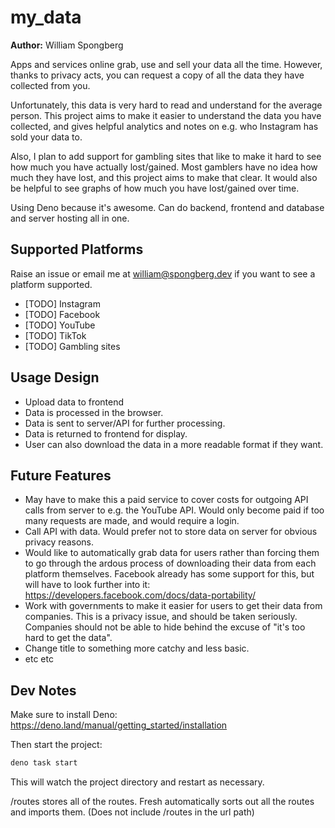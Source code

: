 # my_data

**Author:** William Spongberg

Apps and services online grab, use and sell your data all the time. However, thanks to privacy acts, you can request a copy of all the data they have collected from you.

Unfortunately, this data is very hard to read and understand for the average person. This project aims to make it easier to understand the data you have collected, and gives helpful analytics and notes on e.g. who Instagram has sold your data to.

Also, I plan to add support for gambling sites that like to make it hard to see how much you have actually lost/gained. Most gamblers have no idea how much they have lost, and this project aims to make that clear. It would also be helpful to see graphs of how much you have lost/gained over time.

Using Deno because it's awesome. Can do backend, frontend and database and server hosting all in one.

## Supported Platforms

Raise an issue or email me at <william@spongberg.dev> if you want to see a platform supported.

- [TODO] Instagram
- [TODO] Facebook
- [TODO] YouTube
- [TODO] TikTok
- [TODO] Gambling sites

## Usage Design

- Upload data to frontend
- Data is processed in the browser.
- Data is sent to server/API for further processing.
- Data is returned to frontend for display.
- User can also download the data in a more readable format if they want.

## Future Features

- May have to make this a paid service to cover costs for outgoing API calls from server to e.g. the YouTube API. Would only become paid if too many requests are made, and would require a login.
- Call API with data. Would prefer not to store data on server for obvious privacy reasons.
- Would like to automatically grab data for users rather than forcing them to go through the ardous process of downloading their data from each platform themselves. Facebook already has some support for this, but will have to look further into it: <https://developers.facebook.com/docs/data-portability/>
- Work with governments to make it easier for users to get their data from companies. This is a privacy issue, and should be taken seriously. Companies should not be able to hide behind the excuse of "it's too hard to get the data".
- Change title to something more catchy and less basic.
- etc etc

## Dev Notes

Make sure to install Deno: <https://deno.land/manual/getting_started/installation>

Then start the project:

``` bash
deno task start
```

This will watch the project directory and restart as necessary.

/routes stores all of the routes. Fresh automatically sorts out all the routes and imports them.
(Does not include /routes in the url path)
